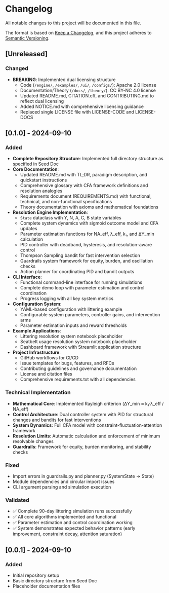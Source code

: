 # Changelog

<!-- Release history and notable changes -->

All notable changes to this project will be documented in this file.

The format is based on [Keep a Changelog](https://keepachangelog.com/en/1.0.0/),
and this project adheres to [Semantic Versioning](https://semver.org/spec/v2.0.0.html).

## [Unreleased]

### Changed
- **BREAKING**: Implemented dual licensing structure
  - Code (`/engine/`, `/examples/`, `/ui/`, `/configs/`): Apache 2.0 license
  - Documentation/Theory (`/docs/`, `/theory/`): CC BY-NC 4.0 license
  - Updated README.md, CITATION.cff, and CONTRIBUTING.md to reflect dual licensing
  - Added NOTICE.md with comprehensive licensing guidance
  - Replaced single LICENSE file with LICENSE-CODE and LICENSE-DOCS

## [0.1.0] - 2024-09-10
### Added
- **Complete Repository Structure**: Implemented full directory structure as specified in Seed Doc
- **Core Documentation**:
  - Updated README.md with TL;DR, paradigm description, and quickstart instructions
  - Comprehensive glossary with CFA framework definitions and resolution analogies
  - Requirements document (REQUIREMENTS.md) with functional, technical, and non-functional specifications
  - Theory documentation with axioms and mathematical foundations
- **Resolution Engine Implementation**:
  - `State` dataclass with Y, N, A, C, B state variables
  - Complete system dynamics with sigmoid outcome model and CFA updates
  - Parameter estimation functions for NA_eff, λ_eff, k₁, and ΔY_min calculation
  - PID controller with deadband, hysteresis, and resolution-aware control
  - Thompson Sampling bandit for fast intervention selection
  - Guardrails system framework for equity, burden, and oscillation checks
  - Action planner for coordinating PID and bandit outputs
- **CLI Interface**:
  - Functional command-line interface for running simulations
  - Complete demo loop with parameter estimation and control coordination
  - Progress logging with all key system metrics
- **Configuration System**:
  - YAML-based configuration with littering example
  - Configurable system parameters, controller gains, and intervention arms
  - Parameter estimation inputs and reward thresholds
- **Example Applications**:
  - Littering resolution system notebook placeholder
  - Seatbelt usage resolution system notebook placeholder
  - Dashboard framework with Streamlit application structure
- **Project Infrastructure**:
  - GitHub workflows for CI/CD
  - Issue templates for bugs, features, and RFCs
  - Contributing guidelines and governance documentation
  - License and citation files
  - Comprehensive requirements.txt with all dependencies

### Technical Implementation
- **Mathematical Core**: Implemented Rayleigh criterion (ΔY_min ≈ k₁·λ_eff / NA_eff)
- **Control Architecture**: Dual controller system with PID for structural changes and bandits for fast interventions
- **System Dynamics**: Full CFA model with constraint-fluctuation-attention framework
- **Resolution Limits**: Automatic calculation and enforcement of minimum resolvable changes
- **Guardrails**: Framework for equity, burden monitoring, and stability checks

### Fixed
- Import errors in guardrails.py and planner.py (SystemState → State)
- Module dependencies and circular import issues
- CLI argument parsing and simulation execution

### Validated
- ✅ Complete 90-day littering simulation runs successfully
- ✅ All core algorithms implemented and functional
- ✅ Parameter estimation and control coordination working
- ✅ System demonstrates expected behavior patterns (early improvement, constraint decay, attention saturation)

## [0.0.1] - 2024-09-10
### Added
- Initial repository setup
- Basic directory structure from Seed Doc
- Placeholder documentation files
